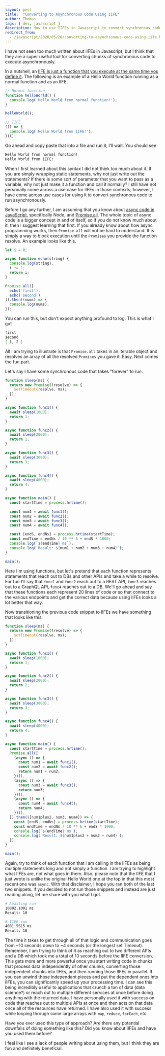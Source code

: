 ```yaml
---
layout: post
title:  "Converting to Asynchronous Code Using IIFE"
author: Thomas
tags: [ dev, javascript ]
description: How to use IIFEs in Javascript to convert synchronous code to run asynchronously
redirect_from:
  - /javascript/2020/05/26/converting-to-asynchronous-code-using-iife.html
---
```

I have not seen too much written about IIFEs in Javascript, but I think that they are a super useful tool for converting chunks of synchronous code to execute asynchronously.

In a nutshell, an [IIFE is just a function that you execute at the same time you define it](https://developer.mozilla.org/en-US/docs/Glossary/IIFE).
The following is an example of a Hello World function running as a normal function and as an IIFE.

```javascript
// Normal function
function helloWorld() {
  console.log('Hello World from normal function!');
}

helloWorld();

// IIFE
(() => {
  console.log('Hello World from IIFE!');
})();
```

Go ahead and copy paste that into a file and run it, I'll wait.
You should see
```bash
Hello World from normal function!
Hello World from IIFE!
```

When I first learned about this syntax I did not think too much about it.
If you are simply wrapping static statements, why not just write out the statements?
If there is some sort of parameter that you want to pass as a variable, why not just make it a function and call it normally?
I still have not personally come across a use case for IIFEs in those contexts; however, I have come across use cases for using it to convert synchronous code to run asynchronously.

Before I go any further, I am assuming that you know about [async code in JavaScript](https://developer.mozilla.org/en-US/docs/Learn/JavaScript/Asynchronous/Async_await), specifically Node, and [Promise.all](https://developer.mozilla.org/en-US/docs/Web/JavaScript/Reference/Global_Objects/Promise/all).
The whole topic of async code is a bigger concept in and of itself, so if you do not know much about it, then I suggest learning that first.
If you already know about how async programming works, then `Promise.all` will not be hard to understand.
It is simply a way to block execution until the `Promises` you provide the function resolve.
An example looks like this.

```javascript
let i = 0;

async function echo(string) {
  console.log(string);
  i += 1;
  return i;
}

Promise.all([
  echo('first'),
  echo('second')
]).then((nums) => {
  console.log(nums);
});
```

You can run this, but don't expect anything profound to log.
This is what I got

```bash
first
second
[ 1, 2 ]
```

All I am trying to illustrate is that `Promise.all` takes in an iterable object and resolves an array of all the resolved `Promises` you gave it.
Easy.
Next comes the fun part.

Let's say I have some synchronous code that takes "forever" to run.

```javascript
function sleep(ms) {
  return new Promise((resolve) => {
    setTimeout(resolve, ms);
  });
}

async function func1() {
  await sleep(1000);
  return 1;
}

async function func2() {
  await sleep(2000);
  return 2;
}

async function func3() {
  await sleep(3000);
  return 3;
}

async function func4() {
  await sleep(4000);
  return 4;
}

async function main() {
  const startTime = process.hrtime();

  const num1 = await func1();
  const num2 = await func2();
  const num3 = await func3();
  const num4 = await func4();

  const [endS, endNs] = process.hrtime(startTime);
  const endTime = endNs / 10 ** 6 + endS * 1000;
  console.log(`${endTime} ms`);
  console.log(`Result: ${num1 + num2 + num3 + num4}`);
}

main();
```

Here I'm using functions, but let's pretend that each function represents statements that reach out to DBs and other APIs and take a while to resolve.
For fun I'll say that `func1` and `func2` reach out to a REST API, `func3` reaches out to a GraphQL API, `func4` reaches out to a DB.
We'll go ahead and say that these functions each represent 20 lines of code or so that connect to the various endpoints and get the correct data because using IIFEs looks a lot better that way.

Now transitioning the previous code snippet to IIFEs we have something that looks like this.

```javascript
function sleep(ms) {
  return new Promise((resolve) => {
    setTimeout(resolve, ms);
  });
}

async function func1() {
  await sleep(1000);
  return 1;
}

async function func2() {
  await sleep(2000);
  return 2;
}

async function func3() {
  await sleep(3000);
  return 3;
}

async function func4() {
  await sleep(4000);
  return 4;
}

async function main() {
  const startTime = process.hrtime();
  Promise.all([
    (async () => {
      const num1 = await func1();
      const num2 = await func2();
      return num1 + num2;
    })(),
    (async () => {
      const num3 = await func3();
      return num3;
    })(),
    (async () => {
      const num4 = await func4();
      return num4;
    })(),
  ]).then(([num1plus2, num3, num4]) => {
    const [endS, endNs] = process.hrtime(startTime);
    const endTime = endNs / 10 ** 6 + endS * 1000;
    console.log(`${endTime} ms`);
    console.log(`Result: ${num1plus2 + num3 + num4}`);
  });
}

main();
```

Again, try to think of each function that I am calling in the IIFEs as being multiple statements long and not simply a function.
I am trying to highlight what IIFEs are, not what goes in them.
Also, please note that the IIFE that I just wrote is unlike the original Hello World one at the top in that this most recent one was `async`.
With that disclaimer, I hope you ran both of the last two snippets.
If you decided to not run those snippets and instead are just reading along, let me share with you what I got.

```bash
# Awaiting run
10002.1091 ms
Result: 10

# IIFE run
4001.5615 ms
Result: 10
```

The time it takes to get through all of that logic and communication goes from ~10 seconds down to ~4 seconds (or the longest set Timeout).
Remember, I am trying to think of it as reaching out to two different APIs and a DB which took me a total of 10 seconds before the IIFE conversion.
This gets more and more powerful once you start writing code in chunks that process data independently of other chunks, converting those independent chunks into IIFEs, and then running those IIFEs in parallel.
If you can unwind those independent pieces and put the dependent ones into IIFEs, you can significantly speed up your processing time.
I can see this being incredibly useful to applications that crunch a ton of data (data science?) or reach out to multiple different services at once before doing anything with the returned data.
I have personally used it with success on code that reaches out to multiple APIs at once and then acts on that data once all of the resources have returned.
I have also used it with success while looping through some large arrays with `map`, `reduce`, `forEach`, etc.

Have you ever used this type of approach?
Are there any potential downfalls of doing something like this?
Did you know about IIFEs and have you used them before?

I feel like I see a lack of people writing about using them, but I think they are fun and definitely beneficial.
